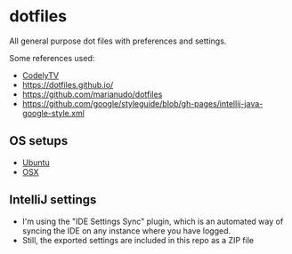 # dotfiles
All general purpose dot files with preferences and settings.

Some references used:

* [CodelyTV](https://github.com/CodelyTV/dotfiles)
* https://dotfiles.github.io/
* https://github.com/marianudo/dotfiles
* https://github.com/google/styleguide/blob/gh-pages/intellij-java-google-style.xml

## OS setups
* [Ubuntu](./install_ubuntu_apps.sh)
* [OSX](./install_osx_apps.sh)


## IntelliJ settings
* I'm using the "IDE Settings Sync" plugin, which is an automated way of syncing the IDE on any instance where you have logged.
* Still, the exported settings are included in this repo as a ZIP file
